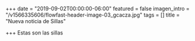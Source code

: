 +++
date = "2019-09-02T00:00:00-06:00"
featured = false
imagen_intro = "/v1566335606/flowfast-header-image-03_gcacza.jpg"
tags = []
title = "Nueva noticia de Sillas"

+++
Estas son las sillas